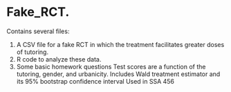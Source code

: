# Fake_RCT.
Contains several files:
1. A CSV file for a fake RCT in which the treatment facilitates greater doses of tutoring.
2. R code to analyze these data.
3. Some basic homework questions
Test scores are a function of the tutoring, gender, and urbanicity.
Includes Wald treatment estimator and its 95% bootstrap confidence interval
Used in SSA 456
